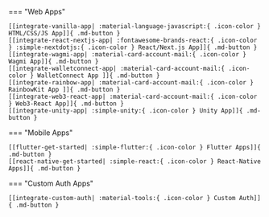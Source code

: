 === "Web Apps"

    [[integrate-vanilla-app| :material-language-javascript:{ .icon-color } HTML/CSS/JS App]]{ .md-button }
    [[integrate-react-nextjs-app| :fontawesome-brands-react:{ .icon-color } :simple-nextdotjs:{ .icon-color } React/Next.js App]]{ .md-button } 
    [[integrate-wagmi-app| :material-card-account-mail:{ .icon-color } Wagmi App]]{ .md-button } 
    [[integrate-walletconnect-app| :material-card-account-mail:{ .icon-color } WalletConnect App ]]{ .md-button }
    [[integrate-rainbow-app| :material-card-account-mail:{ .icon-color } RainbowKit App ]]{ .md-button }
    [[integrate-web3-react-app| :material-card-account-mail:{ .icon-color } Web3-React App]]{ .md-button }
    [[integrate-unity-app| :simple-unity:{ .icon-color } Unity App]]{ .md-button }

=== "Mobile Apps"

    [[flutter-get-started| :simple-flutter:{ .icon-color } Flutter Apps]]{ .md-button }
    [[react-native-get-started| :simple-react:{ .icon-color } React-Native Apps]]{ .md-button }

=== "Custom Auth Apps"

    [[integrate-custom-auth| :material-tools:{ .icon-color } Custom Auth]]{ .md-button }